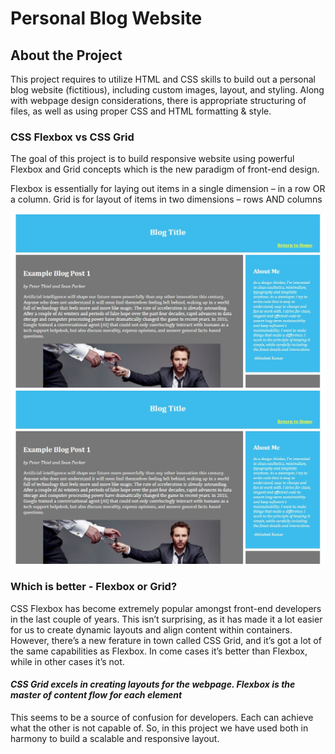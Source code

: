 # Personal Blog Website

## About the Project
This project requires to utilize HTML and CSS skills to build out a personal blog website (fictitious), including custom images, layout, and styling. Along with webpage design considerations, there is appropriate structuring of files, as well as using proper CSS and HTML formatting & style.

### CSS Flexbox vs CSS Grid
The goal of this project is to build responsive website using powerful Flexbox and Grid concepts which is the new paradigm of front-end design.

Flexbox is essentially for laying out items in a single dimension – in a row OR a column. Grid is for layout of items in two dimensions – rows AND columns
 
![](images/blogtitle.JPG)
![screenshot](images/blogtitle.JPG)

### Which is better - Flexbox or Grid?
CSS Flexbox has become extremely popular amongst front-end developers in the last couple of years. This isn’t surprising, as it has made it a lot easier for us to create dynamic layouts and align content within containers.
However, there’s a new ferature in town called CSS Grid, and it’s got a lot of the same capabilities as Flexbox. In come cases it’s better than Flexbox, while in other cases it’s not.

#### *CSS Grid excels in creating layouts for the webpage. Flexbox is the master of content flow for each element*

This seems to be a source of confusion for developers. Each can achieve what the other is not capable of. So, in this project we have used both in harmony to build a scalable and responsive layout. 
